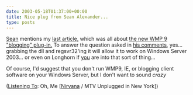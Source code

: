 ```yaml
---
date: 2003-05-18T01:37:00+00:00
title: Nice plug from Sean Alexander...
type: posts
---
```

[Sean](http://EraBlog.NET/filters/12154.post) mentions my [last article,](http://msdn.microsoft.com/library/default.asp?url=/library/en-us/dncodefun/html/code4fun04252003.asp) which was all about [the new WMP 9 "blogging" plug-in.](http://www.microsoft.com/windowsxp/expertzone/columns/robinson/03april17.asp) To answer the question asked in [his comments](http://blogs.eraserver.net/blogs/sean/default.aspx?eraPostID=12154#comments), yes... grabbing the dll and regsvr32'ing it will allow it to work on Windows Server 2003... or even on Longhorn if [you](http://www.sellsbrothers.com) are into that sort of thing...

Of course, I'd suggest that you don't run WMP9, IE, or blogging client software on your Windows Server, but I don't want to sound _crazy_


  ([Listening To](https://learn.microsoft.com/en-us/previous-versions/dotnet/articles/ms973230(v=msdn.10)): Oh, Me [[Nirvana](https://open.spotify.com/search/Nirvana/artists) / MTV Unplugged in New York])
